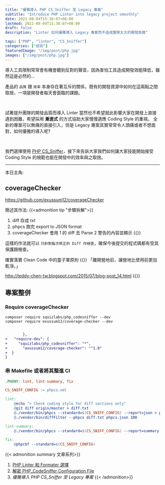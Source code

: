 ```yaml
---
title: "優雅導入 PHP CS_Sniffer 至 Legacy 專案"
subtitle: "Introduce PHP Linter into legacy project smoothly"
date: 2021-08-04T15:30:07+08:00
lastmod: 2021-08-04T15:30:07+08:00
draft: false
description: "Linter 如何優雅導入 Legacy 專案而不造成團隊太大的開發負擔"

tags: ["PHP", "linter", "CS_Sniffer"]
categories: ["技術"]
featuredImage: "/img/post/php.jpg"
images: ["/img/post/php.jpg"]
---
```


導入工具限制常常會有機會聽到反對的聲音，因為害怕工具造成開發效能降低，雖然這是必然的...
<!--more-->
產品的 `品質` 跟 `效率` 本身存在著互斥的關係，既有的開發資源中如何在這兩點之間取捨，一項是開發者每天會面臨的課題。

<BR>

試著提升團隊的開發品質而導入 Linter 當然也不希望就此影響大家在開發上直接遇到困難，希望採用 **漸進式** 的方式協助大家慢慢適應 Coding Style 的重視。
全新的專案可以無痛的直接引入，但是 Legacy 專案其實常常令人頭痛或者不想面對，如何優雅的導入呢?

<BR>

我們選擇使用 [PHP CS_Sniffer](https://marketplace.visualstudio.com/items?itemName=wongjn.php-sniffer)，接下來告訴大家我們如何讓大家技能開始接受 Coding Style 的規範也能在開發中的效率與之取捨。

---

本日主角:
## coverageChecker
https://github.com/exussum12/coverageChecker

簡述其作法:
{{<admonition tip "步驟拆解">}}
1. diff 存成 txt
2. phpcs 跑完 export to JSON format
3. coverageChecker 會用 1 的 diff 去 Parse 2 警告的內容並顯示
{{</admonition>}}

這樣的作法就可以 `只針對每次修正的 Diff 作檢查`，確保今後提交的程式碼都有受其保護跟檢查。

確實落實 Clean Code 中的童子軍原則
{{<admonition info>}}
「離開營地前，讓營地比使用前更加乾淨。」

http://teddy-chen-tw.blogspot.com/2015/07/blog-post_14.html
{{</admonition>}}


## 專案整併

### Require coverageChecker
```shell
composer require squizlabs/php_codesniffer --dev
composer require exussum12/coverage-checker --dev
```

```diff

		},
+	"require-dev": {
+     "squizlabs/php_codesniffer": "*",
+	  	"exussum12/coverage-checker": "^1.0"
+  }
}
```
### 串 Makefile 或者將其整進 CI

```makefile
.PHONY: lint, lint-summary, fix

CS_SNIFF_CONFIG := phpcs.xml

lint:
	@echo "> Check coding style for diff sections only"
	@git diff origin/master > diff.txt
	@./vendor/bin/phpcs --standard=$(CS_SNIFF_CONFIG) --report=json > phpcs.json || true
	@./vendor/bin/diffFilter --phpcs diff.txt phpcs.json 100

lint-summary:
	@./vendor/bin/phpcs --standard=$(CS_SNIFF_CONFIG) --report=summary

fix:
	@phpcbf --standard=$(CS_SNIFF_CONFIG)

```

{{< admonition summary 文章系列>}}
1. [PHP Linter 和 Formater 選擇](/php-linter-formater/)
2. [解密 PHP_CodeSniffer Configuration File](/reveal-php-cs-sniffer-config/)
3. _優雅導入 PHP CS_Sniffer 至 Legacy 專案_
{{< /admonition>}}